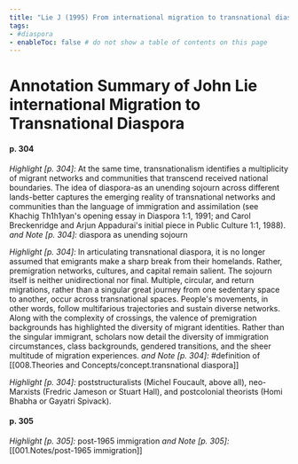 ```yaml
---
title: "Lie J (1995) From international migration to transnational diaspora. Contemporary Sociology"
tags: 
- #diaspora   
- enableToc: false # do not show a table of contents on this page
---
```


# Annotation Summary of John Lie international Migration to Transnational Diaspora
#### p. 304
 *Highlight [p. 304]:* At the same time, transnationalism identifies a multiplicity of migrant networks and communities that transcend received national boundaries. The idea of diaspora-as an unending sojourn across different lands-better captures the emerging reality of transnational networks and communities than the language of immigration and assimilation (see Khachig Th1h1yan's opening essay in Diaspora 1:1, 1991; and Carol Breckenridge and Arjun Appadurai's initial piece in Public Culture 1:1, 1988).
 *and Note [p. 304]:* diaspora as unending sojourn 

 *Highlight [p. 304]:* In articulating transnational diaspora, it is no longer assumed that emigrants make a sharp break from their homelands. Rather, premigration networks, cultures, and capital remain salient. The sojourn itself is neither unidirectional nor final. Multiple, circular, and return migrations, rather than a singular great journey from one sedentary space to another, occur across transnational spaces. People's movements, in other words, follow multifarious trajectories and sustain diverse networks. Along with the complexity of crossings, the valence of premigration backgrounds has highlighted the diversity of migrant identities. Rather than the singular immigrant, scholars now detail the diversity of immigration circumstances, class backgrounds, gendered transitions, and the sheer multitude of migration experiences.
 *and Note [p. 304]:* #definition of [[008.Theories and Concepts/concept.transnational diaspora]]

 *Highlight [p. 304]:* poststructuralists (Michel Foucault, above all), neo-Marxists (Fredric Jameson or Stuart Hall), and postcolonial theorists (Homi Bhabha or Gayatri Spivack).

#### p. 305
 *Highlight [p. 305]:* post-1965 immigration
 *and Note [p. 305]:* [[001.Notes/post-1965 immigration]]


